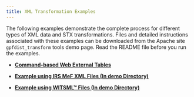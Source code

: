 ```yaml
---
title: XML Transformation Examples
---
```


<!--
Licensed to the Apache Software Foundation (ASF) under one
or more contributor license agreements.  See the NOTICE file
distributed with this work for additional information
regarding copyright ownership.  The ASF licenses this file
to you under the Apache License, Version 2.0 (the
"License"); you may not use this file except in compliance
with the License.  You may obtain a copy of the License at

  http://www.apache.org/licenses/LICENSE-2.0

Unless required by applicable law or agreed to in writing,
software distributed under the License is distributed on an
"AS IS" BASIS, WITHOUT WARRANTIES OR CONDITIONS OF ANY
KIND, either express or implied.  See the License for the
specific language governing permissions and limitations
under the License.
-->

The following examples demonstrate the complete process for different types of XML data and STX transformations. Files and detailed instructions associated with these examples can be downloaded from the Apache site `gpfdist_transform` tools demo page. Read the README file before you run the examples.

-   **[Command-based Web External Tables](../../datamgmt/load/g-example-1-dblp-database-publications-in-demo-directory/index.html)**

-   **[Example using IRS MeF XML Files (In demo Directory)](../../datamgmt/load/g-example-irs-mef-xml-files-in-demo-directory/index.html)**

-   **[Example using WITSML™ Files (In demo Directory)](../../datamgmt/load/g-example-witsml-files-in-demo-directory/index.html)**


